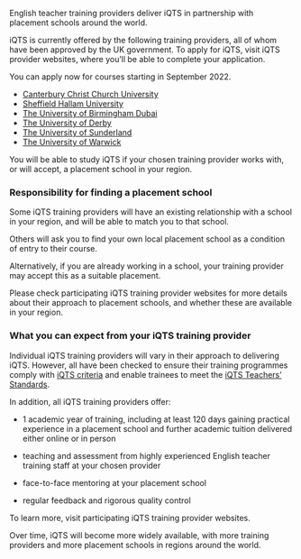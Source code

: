 English teacher training providers deliver iQTS in partnership with placement schools around the world. 

iQTS is currently offered by the following training providers, all of whom have been approved by the UK government. To apply for iQTS, visit iQTS provider websites, where you’ll be able to complete your application. 

You can apply now for courses starting in September 2022.

* [Canterbury Christ Church University](https://www.canterbury.ac.uk/study-here/applying/apply-to-become-a-teacher)
* [Sheffield Hallam University](https://www.shu.ac.uk/Study-here/options/Teach)
* [The University of Birmingham Dubai](https://www.birmingham.ac.uk/dubai/study/courses/postgraduate/spgce-primary-education.aspx)
* [The University of Derby](https://www.derby.ac.uk/online/education-courses/international-qualified-teacher-status-iqts-online/)
* [The University of Sunderland](https://www.sunderland.ac.uk/study/education/pgce-iqts/)
* [The University of Warwick](https://warwick.ac.uk/fac/soc/cte/professionaldevelopment/iqts/)

You will be able to study iQTS if your chosen training provider works with, or will accept, a placement school in your region.

### Responsibility for finding a placement school 

Some iQTS training providers will have an existing relationship with a school in your region, and will be able to match you to that school. 

Others will ask you to find your own local placement school as a condition of entry to their course.

Alternatively, if you are already working in a school, your training provider may accept this as a suitable placement.

Please check participating iQTS training provider websites for more details about their approach to placement schools, and whether these are available in your region.

### What you can expect from your iQTS training provider

Individual iQTS training providers will vary in their approach to delivering iQTS. However, all have been checked to ensure their training programmes comply with [iQTS criteria](https://www.gov.uk/government/publications/international-qualified-teacher-status-criteria-for-providers) and enable trainees to meet the [iQTS Teachers’ Standards](https://www.gov.uk/government/publications/international-qualified-teacher-status-teachers-standards). 

In addition, all iQTS training providers offer:

* 1 academic year of training, including at least 120 days gaining practical experience in a placement school and further academic tuition delivered either online or in person

* teaching and assessment from highly experienced English teacher training staff at your chosen provider

* face-to-face mentoring at your placement school 

* regular feedback and rigorous quality control

To learn more, visit participating iQTS training provider websites.

Over time, iQTS will become more widely available, with more training providers and more placement schools in regions around the world. 


